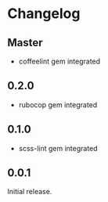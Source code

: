 # Changelog

## Master

* coffeelint gem integrated

## 0.2.0

* rubocop gem integrated

## 0.1.0

* scss-lint gem integrated

## 0.0.1

Initial release.
